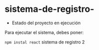 # sistema-de-registro-
- Estado del proyecto en ejecución


Para ejecutar el sistema, debes poner:

```npm instal react```
sistema de registro 2
